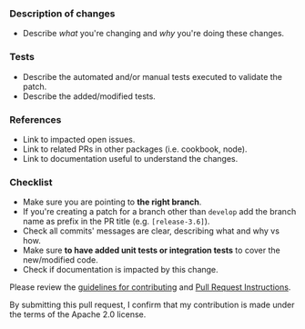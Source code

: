
### Description of changes
* Describe *what* you're changing and *why* you're doing these changes.

### Tests
* Describe the automated and/or manual tests executed to validate the patch.
* Describe the added/modified tests.

### References
* Link to impacted open issues.
* Link to related PRs in other packages (i.e. cookbook, node).
* Link to documentation useful to understand the changes.

### Checklist
- Make sure you are pointing to **the right branch**.
- If you're creating a patch for a branch other than `develop` add the branch name as prefix in the PR title (e\.g\. `[release-3.6]`).
- Check all commits' messages are clear, describing what and why vs how.
- Make sure **to have added unit tests or integration tests** to cover the new/modified code.
- Check if documentation is impacted by this change.

Please review the [guidelines for contributing](../CONTRIBUTING.md) and [Pull Request Instructions](https://github.com/aws/aws-parallelcluster/wiki/Git-Pull-Request-Instructions).

By submitting this pull request, I confirm that my contribution is made under the terms of the Apache 2.0 license.

